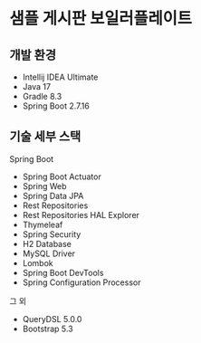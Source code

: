 # 샘플 게시판 보일러플레이트

## 개발 환경

* Intellij IDEA Ultimate
* Java 17
* Gradle 8.3
* Spring Boot 2.7.16

## 기술 세부 스택

Spring Boot

* Spring Boot Actuator
* Spring Web
* Spring Data JPA
* Rest Repositories
* Rest Repositories HAL Explorer
* Thymeleaf
* Spring Security
* H2 Database
* MySQL Driver
* Lombok
* Spring Boot DevTools
* Spring Configuration Processor

그 외

* QueryDSL 5.0.0
* Bootstrap 5.3
